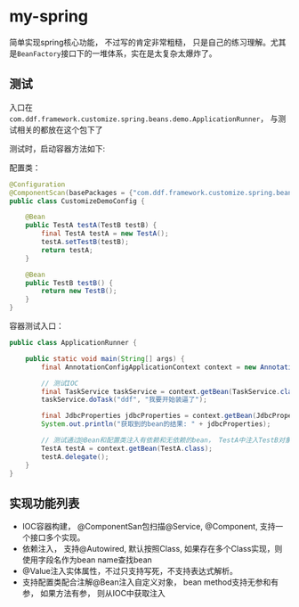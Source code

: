 # my-spring
简单实现spring核心功能， 不过写的肯定非常粗糙， 只是自己的练习理解。尤其是`BeanFactory`接口下的一堆体系，实在是太复杂太爆炸了。

## 测试
入口在`com.ddf.framework.customize.spring.beans.demo.ApplicationRunner`， 与测试相关的都放在这个包下了

测试时，启动容器方法如下:

配置类：
```java
@Configuration
@ComponentScan(basePackages = {"com.ddf.framework.customize.spring.beans.demo"})
public class CustomizeDemoConfig {

    @Bean
    public TestA testA(TestB testB) {
        final TestA testA = new TestA();
        testA.setTestB(testB);
        return testA;
    }

    @Bean
    public TestB testB() {
        return new TestB();
    }
}
```

容器测试入口：
```java
public class ApplicationRunner {

    public static void main(String[] args) {
        final AnnotationConfigApplicationContext context = new AnnotationConfigApplicationContext(CustomizeDemoConfig.class);

        // 测试IOC
        final TaskService taskService = context.getBean(TaskService.class);
        taskService.doTask("ddf", "我要开始装逼了");

        final JdbcProperties jdbcProperties = context.getBean(JdbcProperties.class);
        System.out.println("获取到的bean的结果: " + jdbcProperties);

        // 测试通过@Bean和配置类注入有依赖和无依赖的bean， TestA中注入TestB对象
        TestA testA = context.getBean(TestA.class);
        testA.delegate();
    }
}
```

## 实现功能列表

- IOC容器构建， @ComponentSan包扫描@Service, @Component, 支持一个接口多个实现。
- 依赖注入， 支持@Autowired, 默认按照Class, 如果存在多个Class实现，则使用字段名作为bean name查找bean
- @Value注入实体属性，不过只支持写死，不支持表达式解析。
- 支持配置类配合注解@Bean注入自定义对象， bean method支持无参和有参， 如果方法有参， 则从IOC中获取注入
    ```java

    ```
